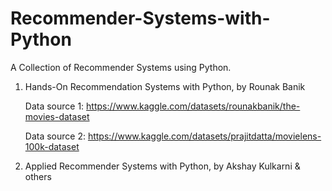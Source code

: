 # Recommender-Systems-with-Python
A Collection of Recommender Systems using Python.

1. Hands-On Recommendation Systems with Python, by Rounak Banik
   
   Data source 1: https://www.kaggle.com/datasets/rounakbanik/the-movies-dataset
   
   Data source 2: https://www.kaggle.com/datasets/prajitdatta/movielens-100k-dataset


2. Applied Recommender Systems with Python, by Akshay Kulkarni & others
